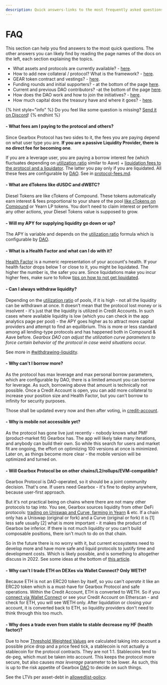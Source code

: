 ```yaml
---
description: Quick answers-links to the most frequently asked questions.
---
```


# FAQ

This section can help you find answers to the most quick questions. The other answers you can likely find by reading the page names of the docs on the left, each section explaining the topics.

* What assets and protocols are currently available? - [here](https://docs.gearbox.finance/overview/credit-account/allowedlist-policy).
* How to add new collateral / protocol? What is the framework? - [here](https://docs.gearbox.finance/overview/credit-account/how-to-add-new-assets-protocols).
* GEAR token contract and vestings? - [here](https://docs.gearbox.finance/gear-token/gear-overview).
* Funding rounds and initial supporters? - at the bottom of the page [here](https://gearboxprotocol.notion.site/Gearbox-DAO-23966f122ae4421492819242b30a0e7a).
* Current and previous DAO contributors? -at the bottom of the page [here](https://gearboxprotocol.notion.site/Gearbox-DAO-23966f122ae4421492819242b30a0e7a).
* How does the DAO work and how to join the initiatives? - [here](https://gearboxprotocol.notion.site/DAO-Initiatives-Cycles-57dea693c7f44c3d9d4d818e5b0ac88b).
* How much capital does the treasury have and where it goes? - [here](https://gearboxprotocol.notion.site/Monthly-Reports-6849871a9bae44dfb903531c0a997e8f).

{% hint style="info" %}
Do you feel like some question is missing? [Send it on Discord](https://discord.com/invite/gearbox)!
{% endhint %}

#### **- What fees am I paying to the protocol and others?**&#x20;

Since Gearbox Protocol has two sides to it, the fees you are paying depend on what user type you are. **If you are a passive Liquidity Provider, there is no direct fee for becoming one**.

If you are a leverage user, you are paying a borrow interest fee (which fluctuates depending on [utilization ratio](../lending-market/pools-and-apy.md#how-to-calculate-apy) similar to Aave) + [liquidation fees to the protocol and a liquidator](protocol-fees.md#trader-farmer-fees). The latter you pay only if you are liquidated. All these fees are configurable by [DAO](../governance/setup/). See in [protocol-fees.md](protocol-fees.md "mention").

#### - What are dTokens like dUSDC and dWBTC?&#x20;

Diesel Tokens are like cTokens of Compound. These tokens automatically earn interest & fees proportional to your share of the pool [like cTokens on Compound](https://compound.finance/docs/ctokens) or Yearn LP tokens. You don’t need to claim interest or perform any other actions, your Diesel Tokens value is supposed to grow.

#### - Will my APY for supplying liquidity go down or up?&#x20;

The APY is variable and depends on the [utilization ratio](../lending-market/pools-and-apy.md#how-to-calculate-apy) formula which is configurable by [DAO](../governance/setup/).

#### - What is a Health Factor and what can I do with it?&#x20;

[Health Factor](liquidations/#what-is-a-health-factor) is a numeric representation of your account's health. If your health factor drops below 1 or close to it, you might be liquidated. The higher the number is, the safer you are. Since liquidations make you incur higher fees, make sure to follow [tips on how to not get liquidated](../traders-and-farmers/credit-account-dashboard-overview/kak-ne-byt-rekt.md).

#### - Сan I always withdraw liquidity?

Depending on the [utilization ratio](../lending-market/pools-and-apy.md#how-to-calculate-apy) of pools, if it is high - not all the liquidity can be withdrawn at once. It doesn't mean that the protocol lost money or is insolvent - it's just that the liquidity is utilized in Credit Accounts. In such cases where available liquidity is low (which you can check in the app analytics page per pool) - the APY goes higher as to attract more capital providers and attempt to find an equilibrium. This is more or less standard among all lending-type protocols and has happened both in Compound & Aave before. _Gearbox DAO can adjust the utilization curve parameters to force certain behavior of the protocol in case weird situations occur._

See more in [#withdrawing-liquidity](../lending-market/manage-liquidity.md#withdrawing-liquidity "mention").

#### - **Why can't I borrow more?**

As the protocol has max leverage and max personal borrow parameters, which are configurable by DAO, there is a limited amount you can borrow for leverage. As such, borrowing above that amount is technically not possible. Once a Credit Account is open, you can add more collateral to increase your position size and Health Factor, but you can't borrow to infinity for security purposes.

Those shall be updated every now and then after voting, in [credit-account](credit-account/ "mention").

#### - **Why is mobile not accessible yet?**

As the protocol has gone live just recently - nobody knows what PMF (product-market fit) Gearbox has. The app will likely take many iterations, and anybody can build their own. So while this search for users and market fit are ongoing, the effort on optimiizing 100 versions at once is minimized. Later on, as things become more clear - the mobile version will be optimized and turned on.

#### - **Will Gearbox Protocol be on other chains/L2/rollups/EVM-compatible?**

Gearbox Protocol is DAO-operated, so it should be a joint community decision. That's one. If users need Gearbox - it's fine to deploy anywhere, because user-first approach.&#x20;

But it's not practical being on chains where there are not many other protocols to tap into. You see, Gearbox sources liquidity from other DeFi protocols: [trading on Uniswap and Curve, farming in Yearn](integrations/) & etc. If a chain only has a Uniswap (original or fork) and a Curve (original or fork) it is \[1] less safe usually \[2] what is more important - it makes the product of Gearbox be inferior. If there is not much liquidity or you can't build composable positions, there isn't much to do on that chain.

So in the future there is no worry with it, but current ecosystems need to develop more and have more safe and liquid protocols to justify time and development costs. Which is likely possible, and is something to altogether discuss in 2022. See some ideas at the bottom of [this article](https://medium.com/gearbox-protocol/wen-v2-next-steps-leading-up-to-e80ec39eefe4).

#### - **Why can't I trade ETH on DEXes via Wallet Connect? Only WETH?**

Because ETH is not an ERC20 token by itself, so you can't _operate_ it like an ERC20 token which is a must-have for Gearbox Protocol and safe operations. Within the Credit Account, ETH is converted to WETH. So if you [connect via Wallet Connect](broken-reference) or see your Credit Account on Etherscan - and check for ETH, you will see WETH only. After liquidation or closing your account, it is converted back to ETH, so liquidity providers don't need to think through this too much.

#### - Why does a trade even from stable to stable decrease my HF (health factor)?

Due to how [Threshold Weighted Values](liquidations/#threshold-weighted-value) are calculated taking into account a possible price drop and a price feed tick, a stablecoin is not actually a stablecoin for the protocol contracts. They are not 1:1. Stablecoins tend to de-peg, which must be taken into account. This keeps the protocol more secure, but also causes _max leverage_ parameter to be lower. As such, this is up to the risk appetite of Gearbox [DAO](../governance/setup/) to decide on such things.&#x20;

See the LTVs per asset-debt in [allowedlist-policy](credit-account/allowedlist-policy/ "mention").
